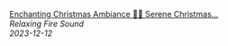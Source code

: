 <!--2024-01-14 01:04:00-->
<div class="yb">
  <a class="nodecor" href="/posts.html?relaks/enchanting_christmas_ambiance_serene_christmas_classics_on_piano_with_cozy_fireplace">
    <img class="preview" data-videoid="VBEWpTIfIMk" src="https://i.ytimg.com/vi/VBEWpTIfIMk/hqdefault.jpg" align="middle" alt="">
  </a>
  <div class="inlbl text">
    <a class="nodecor" href="/posts.html?relaks/enchanting_christmas_ambiance_serene_christmas_classics_on_piano_with_cozy_fireplace">Enchanting Christmas Ambiance 🎄🎅 Serene Christmas...</a><br>
    <i class="smaller2">Relaxing Fire Sound</i><br>
    <i class="smaller3">2023-12-12</i>
  </div>
</div>
